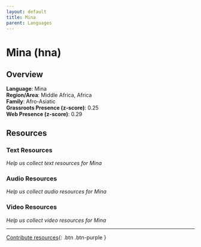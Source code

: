 ```yaml
---
layout: default
title: Mina
parent: Languages
---
```


# Mina (hna)

## Overview

**Language**: Mina  
**Region/Area**: Middle Africa, Africa  
**Family**: Afro-Asiatic  
**Grassroots Presence (z-score)**: 0.25  
**Web Presence (z-score)**: 0.29  

## Resources

### Text Resources
*Help us collect text resources for Mina*

### Audio Resources
*Help us collect audio resources for Mina*

### Video Resources
*Help us collect video resources for Mina*

---

[Contribute resources](https://forms.office.com/e/1SfLJx3u1r){: .btn .btn-purple }
